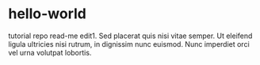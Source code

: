 # hello-world
tutorial repo
read-me edit1. 
Sed placerat quis nisi vitae semper. Ut eleifend ligula ultricies nisi rutrum, in dignissim nunc euismod. Nunc imperdiet orci vel urna volutpat lobortis. 
